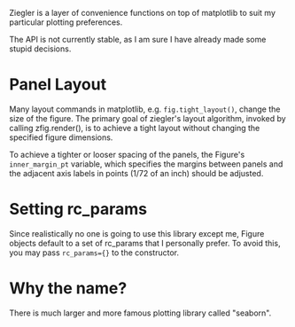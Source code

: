 Ziegler is a layer of convenience functions on top of matplotlib to suit my particular plotting preferences.

The API is not currently stable, as I am sure I have already made some stupid decisions.

# Panel Layout
Many layout commands in matplotlib, e.g. ``fig.tight_layout()``, change the size of the figure. The primary goal of ziegler's layout algorithm, invoked by calling zfig.render(), is to achieve a tight layout without changing the specified figure dimensions.

To achieve a tighter or looser spacing of the panels, the Figure's ``inner_margin_pt`` variable, which specifies the margins between panels and the adjacent axis labels in points (1/72 of an inch) should be adjusted.

# Setting rc_params
Since realistically no one is going to use this library except me, Figure objects default to a set of rc_params that I personally prefer. To avoid this, you may pass ``rc_params={}`` to the constructor.

# Why the name?
There is much larger and more famous plotting library called "seaborn".
